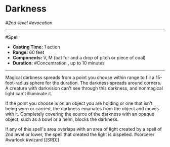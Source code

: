 # Darkness
*#2nd-level #evocation*
___ 
#Spell
- **Casting Time:** 1 action
- **Range:** 60 feet
- **Components:** V, M (bat fur and a drop of pitch or piece of coal)
- **Duration:** #Concentration , up to 10 minutes
---
Magical darkness spreads from a point you choose within range to fill a 15-foot-radius sphere for the duration. The darkness spreads around corners. A creature with darkvision can't see through this darkness, and nonmagical light can't illuminate it.

If the point you choose is on an object you are holding or one that isn't being worn or carried, the darkness emanates from the object and moves with it. Completely covering the source of the darkness with an opaque object, such as a bowl or a helm, blocks the darkness.

If any of this spell's area overlaps with an area of light created by a spell of 2nd level or lower, the spell that created the light is dispelled.
#sorcerer
#warlock
#wizard
[[SRD]]